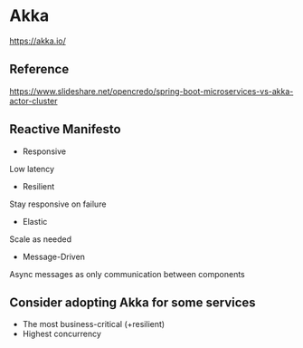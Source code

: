 # Akka

https://akka.io/

## Reference

https://www.slideshare.net/opencredo/spring-boot-microservices-vs-akka-actor-cluster

## Reactive Manifesto

- Responsive

Low latency

- Resilient

Stay responsive on failure

- Elastic

Scale as needed

- Message-Driven

Async messages as only communication between components

## Consider adopting Akka for some services

- The most business-critical (+resilient)
- Highest concurrency
